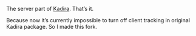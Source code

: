The server part of [Kadira](https://github.com/meteorhacks/kadira). That’s it.

Because now it’s currently impossible to turn off client tracking in original Kadira package. So I made this fork.